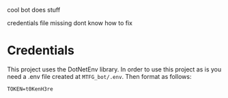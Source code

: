 cool bot does stuff

credentials file missing dont know how to fix

# Credentials

This project uses the DotNetEnv library.
In order to use this project as is you need a .env file created at `MTFG_bot/.env`.
Then format as follows:

```env
TOKEN=t0KenH3re
```